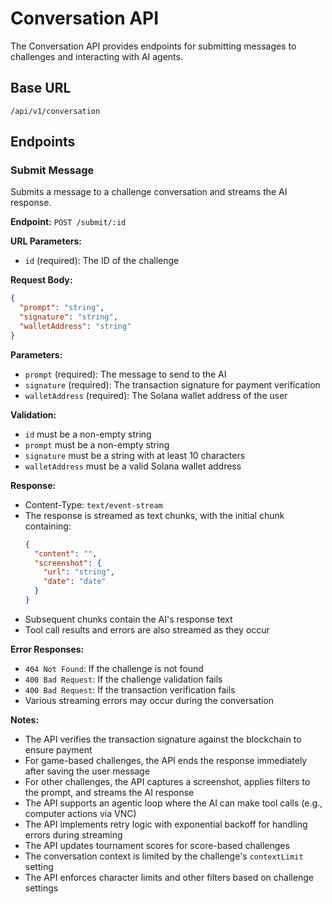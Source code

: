 # Conversation API

The Conversation API provides endpoints for submitting messages to challenges and interacting with AI agents.

## Base URL

```
/api/v1/conversation
```

## Endpoints

### Submit Message

Submits a message to a challenge conversation and streams the AI response.

**Endpoint:** `POST /submit/:id`

**URL Parameters:**
- `id` (required): The ID of the challenge

**Request Body:**
```json
{
  "prompt": "string",
  "signature": "string",
  "walletAddress": "string"
}
```

**Parameters:**
- `prompt` (required): The message to send to the AI
- `signature` (required): The transaction signature for payment verification
- `walletAddress` (required): The Solana wallet address of the user

**Validation:**
- `id` must be a non-empty string
- `prompt` must be a non-empty string
- `signature` must be a string with at least 10 characters
- `walletAddress` must be a valid Solana wallet address

**Response:**
- Content-Type: `text/event-stream`
- The response is streamed as text chunks, with the initial chunk containing:
  ```json
  {
    "content": "",
    "screenshot": {
      "url": "string",
      "date": "date"
    }
  }
  ```
- Subsequent chunks contain the AI's response text
- Tool call results and errors are also streamed as they occur

**Error Responses:**
- `404 Not Found`: If the challenge is not found
- `400 Bad Request`: If the challenge validation fails
- `400 Bad Request`: If the transaction verification fails
- Various streaming errors may occur during the conversation

**Notes:**
- The API verifies the transaction signature against the blockchain to ensure payment
- For game-based challenges, the API ends the response immediately after saving the user message
- For other challenges, the API captures a screenshot, applies filters to the prompt, and streams the AI response
- The API supports an agentic loop where the AI can make tool calls (e.g., computer actions via VNC)
- The API implements retry logic with exponential backoff for handling errors during streaming
- The API updates tournament scores for score-based challenges
- The conversation context is limited by the challenge's `contextLimit` setting
- The API enforces character limits and other filters based on challenge settings

